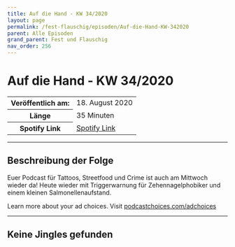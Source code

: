 ```yaml
---
title: Auf die Hand - KW 34/2020
layout: page
permalink: /fest-flauschig/episoden/Auf-die-Hand-KW-342020
parent: Alle Episoden
grand_parent: Fest und Flauschig
nav_order: 256
---
```


# Auf die Hand - KW 34/2020
<table class="resp-table dcf-table dcf-table-responsive dcf-table-bordered dcf-table-striped dcf-w-100%">
                    <tbody>
                        <tr>
                            <th scope="row">Veröffentlich am:</th>
                            <td data-label="Veröffentlich am:">18. August 2020</td>
                        </tr>
                        <tr>
                            <th scope="row">Länge </th>
                            <td data-label="Länge ">35 Minuten</td>
                        </tr><tr>
                                <th scope="row">Spotify Link</th>
                                <td data-label="Spotify Link"><a href="https://open.spotify.com/episode/4BIKrdVzbcTbP7XxmUDJ2l">Spotify Link</a></td>
                            </tr></tbody>
                </table>

***

## Beschreibung der Folge

<div>
<p>Euer Podcast für Tattoos, Streetfood und Crime ist auch am Mittwoch wieder da! Heute wieder mit Triggerwarnung für Zehennagelphobiker und einem kleinen Salmonellenaufstand.</p><p> </p><p>Learn more about your ad choices. Visit <a href="https://podcastchoices.com/adchoices">podcastchoices.com/adchoices</a></p>  
</div>

***

## Keine Jingles gefunden